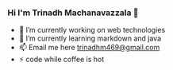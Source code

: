 ### Hi I'm Trinadh Machanavazzala 👋


- 🔭 I’m currently working on web technologies
- 🌱 I’m currently learning markdown and java
- 📫 Email me here <trinadhm469@gmail.com>
- ⚡ code while coffee is hot
